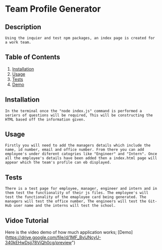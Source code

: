 
# Team Profile Generator
    
    
## Description
    Using the inquier and test npm packages, an index page is created for a work team. 
    

    
## Table of Contents
1. [Installation](#Installation)
2. [Usage](#Usage)
3. [Tests](#Tests)
4. [Demo](#Questions)
    
    
    
## Installation
    In the terminal once the "node index.js" command is performed a seriers of questions will be required, This will be constructing the HTML based off the information given.
    

    
## Usage
    Firstly you will need to add the managers details which include the name, id number, email and office number. From there you can add employee's under diferent catogries like "Engineer" and "Intern". Once all the employee's details have been added then a index.html page will appear which the team's profile can eb displayed.

    
## Tests
    There is a test page for employee, manager, engineer and intern and in them test the functionality of their js files. The employee's will test the functionality of the emaployee card being generated. The managers will test the office number, The engineers will test the Git-Hub user name and the interns will test the school.
    

    
## Vidoe Tutorial
Here is the video demo of how much application works; [Demo] (https://drive.google.com/file/d/1MF_BvlJNcyU-340kEHwDsjj78ViQh0cg/preview")
    
    